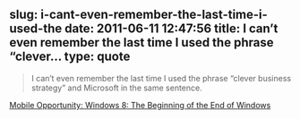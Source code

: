 slug: i-cant-even-remember-the-last-time-i-used-the
date: 2011-06-11 12:47:56
title: I can’t even remember the last time I used the phrase “clever...
type: quote
---

> I can’t even remember the last time I used the phrase “clever business strategy” and Microsoft in the same sentence.

[Mobile Opportunity: Windows 8: The Beginning of the End of Windows](http://mobileopportunity.blogspot.com/2011/06/windows-8-beginning-of-end-of-windows.html)
